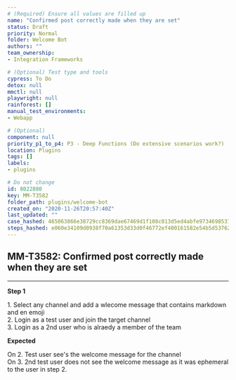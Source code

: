```yaml
---
# (Required) Ensure all values are filled up
name: "Confirmed post correctly made when they are set"
status: Draft
priority: Normal
folder: Welcome Bot
authors: ""
team_ownership: 
- Integration Frameworks

# (Optional) Test type and tools
cypress: To Do
detox: null
mmctl: null
playwright: null
rainforest: []
manual_test_environments: 
- Webapp

# (Optional)
component: null
priority_p1_to_p4: P3 - Deep Functions (Do extensive scenarios work?)
location: Plugins
tags: []
labels: 
- plugins

# Do not change
id: 8022880
key: MM-T3582
folder_path: plugins/welcome-bot
created_on: "2020-11-26T20:57:40Z"
last_updated: ""
case_hashed: 465063866e38729cc8369dae67469d1f108c013d5ed4abfe9734698537467a84d0fa4ce6872a49da9a4d4c4eea7abc33
steps_hashed: e060e34109d0938f70a61353d33d0f46772ef400161582e54b5d53762dcc3464282ced8ab9b669e9aeb99355ad39e033
---
```


## MM-T3582: Confirmed post correctly made when they are set

---

**Step 1**

1\. Select any channel and add a wlecome message that contains markdown and en emoji\
2\. Login as a test user and join the target channel\
3\. Login as a 2nd user who is alraedy a member of the team

**Expected**

On 2. Test user see's the welcome message for the channel\
On 3. 2nd test user does not see the welcome message as it was ephemeral to the user in step 2.
